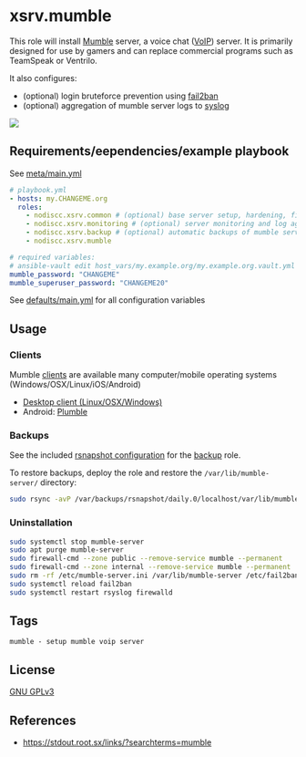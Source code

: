 # xsrv.mumble

This role will install [Mumble](https://en.wikipedia.org/wiki/Mumble_(software)) server, a voice chat ([VoIP](https://en.wikipedia.org/wiki/Voice_over_IP)) server. It is primarily designed for use by gamers and can replace commercial programs such as TeamSpeak or Ventrilo.

It also configures:
- (optional) login bruteforce prevention using [fail2ban](tasks/fail2ban.yml)
- (optional) aggregation of mumble server logs to [syslog](tasks/rsyslog.yml)

[![](https://i.imgur.com/S5Z6IEw.png)](https://i.imgur.com/S5Z6IEw.png)


## Requirements/eependencies/example playbook

See [meta/main.yml](meta/main.yml)

```yaml
# playbook.yml
- hosts: my.CHANGEME.org
  roles:
    - nodiscc.xsrv.common # (optional) base server setup, hardening, firewall, bruteforce prevention
    - nodiscc.xsrv.monitoring # (optional) server monitoring and log aggregation
    - nodiscc.xsrv.backup # (optional) automatic backups of mumble server database
    - nodiscc.xsrv.mumble

# required variables:
# ansible-vault edit host_vars/my.example.org/my.example.org.vault.yml
mumble_password: "CHANGEME"
mumble_superuser_password: "CHANGEME20"
```

See [defaults/main.yml](defaults/main.yml) for all configuration variables


## Usage

### Clients

Mumble [clients](https://wiki.mumble.info/wiki/Main_Page) are available many computer/mobile operating systems (Windows/OSX/Linux/iOS/Android)

- [Desktop client (Linux/OSX/Windows)](https://wiki.mumble.info/wiki/Main_Page#Download_Mumble)
- Android: [Plumble](https://f-droid.org/en/packages/com.morlunk.mumbleclient/)

### Backups

See the included [rsnapshot configuration](templates/etc_rsnapshot.d/mumble-server.conf.j2) for the [backup](../backup/) role.

To restore backups, deploy the role and restore the `/var/lib/mumble-server/` directory:

```bash
sudo rsync -avP /var/backups/rsnapshot/daily.0/localhost/var/lib/mumble-server /var/lib/
```

### Uninstallation

```bash
sudo systemctl stop mumble-server
sudo apt purge mumble-server
sudo firewall-cmd --zone public --remove-service mumble --permanent
sudo firewall-cmd --zone internal --remove-service mumble --permanent
sudo rm -rf /etc/mumble-server.ini /var/lib/mumble-server /etc/fail2ban/jail.d/mumble.conf /etc/rsnapshot.d/mumble-server.conf /etc/rsyslog.d/mumble.conf /etc/netdata/health.d/systemdunits.conf.d/mumble.conf /etc/firewalld/services/mumble.xml /etc/ansible/facts.d/mumble.fact
sudo systemctl reload fail2ban
sudo systemctl restart rsyslog firewalld
```


## Tags

<!--BEGIN TAGS LIST-->
```
mumble - setup mumble voip server
```
<!--END TAGS LIST-->


## License

[GNU GPLv3](../../LICENSE)


## References

- https://stdout.root.sx/links/?searchterms=mumble

